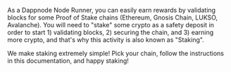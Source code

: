 As a Dappnode Node Runner, you can easily earn rewards by validating blocks for some Proof of Stake chains (Ethereum, Gnosis Chain, LUKSO, Avalanche). You will need to "stake" some crypto as a safety deposit in order to start 1) validating blocks, 2) securing the chain, and 3) earning more crypto, and that's why this activity is also known as "Staking". 

We make staking extremely simple! Pick your chain, follow the instructions in this documentation, and happy staking!
